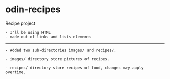 # odin-recipes

Recipe project

    - I'll be using HTML
    - made out of links and lists elements
---
    - Added two sub-directories images/ and recipes/.

    - images/ directory store pictures of recipes.

    - recipes/ directory store recipes of food, changes may apply overtime.